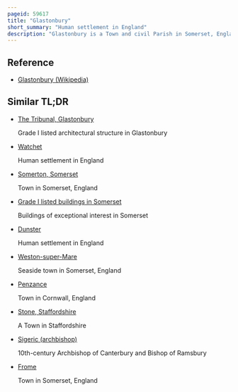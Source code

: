 ```yaml
---
pageid: 59617
title: "Glastonbury"
short_summary: "Human settlement in England"
description: "Glastonbury is a Town and civil Parish in Somerset, England, situated at a dry Point on the low-lying Somerset Levels, 23 Miles south of Bristol. The Town had a Population of 8932 at the 2011 Census. Glastonbury is less than 1 mile across the River Brue from Street, which is now larger than Glastonbury."
---
```


## Reference

- [Glastonbury (Wikipedia)](https://en.wikipedia.org/?curid=59617)

## Similar TL;DR

- [The Tribunal, Glastonbury](/tldr/en/the-tribunal-glastonbury)

  Grade I listed architectural structure in Glastonbury

- [Watchet](/tldr/en/watchet)

  Human settlement in England

- [Somerton, Somerset](/tldr/en/somerton-somerset)

  Town in Somerset, England

- [Grade I listed buildings in Somerset](/tldr/en/grade-i-listed-buildings-in-somerset)

  Buildings of exceptional interest in Somerset

- [Dunster](/tldr/en/dunster)

  Human settlement in England

- [Weston-super-Mare](/tldr/en/weston-super-mare)

  Seaside town in Somerset, England

- [Penzance](/tldr/en/penzance)

  Town in Cornwall, England

- [Stone, Staffordshire](/tldr/en/stone-staffordshire)

  A Town in Staffordshire

- [Sigeric (archbishop)](/tldr/en/sigeric-archbishop)

  10th-century Archbishop of Canterbury and Bishop of Ramsbury

- [Frome](/tldr/en/frome)

  Town in Somerset, England
